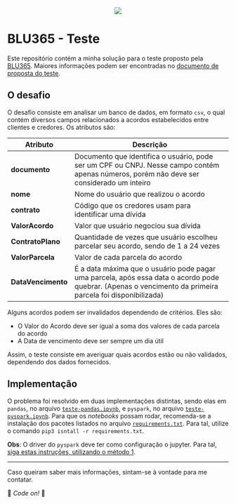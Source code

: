<div style="text-align:center"><img src="img/índice.png" /></div>

# BLU365 - Teste
Este repositório contém a minha solução para o teste proposto pela [BLU365](https://blu365.com.br/). Maiores informações podem ser encontradas no [documento de proposta do teste](descricao.pdf).

## O desafio
O desafio consiste em analisar um banco de dados, em formato `csv`, o qual contém diversos campos relacionados a acordos estabelecidos entre clientes e credores. Os atributos são:

| Atributo | Descrição |
| - | - |
| **documento** | Documento que identifica o usuário, pode ser um CPF ou CNPJ. Nesse campo contém apenas números, porém não deve ser considerado um inteiro |
| **nome** | Nome do usuário que realizou o acordo |
| **contrato** | Código que os credores usam para identificar uma dívida |
| **ValorAcordo** | Valor que usuário negociou sua dívida |
| **ContratoPlano** | Quantidade de vezes que usuário escolheu parcelar seu acordo, sendo de 1 a 24 vezes |
| **ValorParcela** | Valor de cada parcela do acordo |
| **DataVencimento** | É a data máxima que o usuário pode pagar uma parcela, após essa data o acordo pode quebrar. (Apenas o vencimento da primeira parcela foi disponibilizada) |

Alguns acordos podem ser invalidados dependendo de critérios. Eles são:
- O Valor do Acordo deve ser igual a soma dos valores de cada parcela do acordo
- A Data de vencimento deve ser sempre um dia útil

Assim, o teste consiste em averiguar quais acordos estão ou não validados, dependendo dos dados fornecidos.

## Implementação
O problema foi resolvido em duas implementações distintas, sendo elas em `pandas`, no arquivo [`teste-pandas.ipynb`](teste-pandas.ipynb), e `pyspark`, no arquivo [`teste-pyspark.ipynb`](teste-pyspark.ipynb). Para que os *notebooks* possam rodar, recomenda-se a instalação dos pacotes listados no arquivo [`requirements.txt`](requirements.txt). Para tal, utilize o comando `pip3 isntall -r requirements.txt`.

**Obs**: O driver do `pyspark` deve ter como configuração o jupyter. Para tal, [siga estas instruções, utilizando o método 1](https://www.sicara.ai/blog/2017-05-02-get-started-pyspark-jupyter-notebook-3-minutes).

***

Caso queiram saber mais informações, sintam-se à vontade para me contatar.

:dragon_face: *Code on!* :dragon_face:
